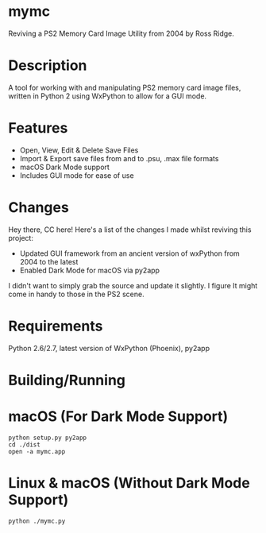 # mymc
Reviving a PS2 Memory Card Image Utility from 2004 by Ross Ridge.

# Description

A tool for working with and manipulating PS2 memory card image files, written in Python 2 using WxPython to allow for a GUI mode.

# Features

- Open, View, Edit & Delete Save Files
- Import & Export save files from and to .psu, .max file formats
- macOS Dark Mode support
- Includes GUI mode for ease of use

# Changes

Hey there, CC here! Here's a list of the changes I made whilst reviving this project:

- Updated GUI framework from an ancient version of wxPython from 2004 to the latest
- Enabled Dark Mode for macOS via py2app

I didn't want to simply grab the source and update it slightly. I figure It might come in handy to those in the PS2 scene.

# Requirements

Python 2.6/2.7, latest version of WxPython (Phoenix), py2app

# Building/Running

# macOS (For Dark Mode Support)
    python setup.py py2app
    cd ./dist
    open -a mymc.app
# Linux & macOS (Without Dark Mode Support)
    python ./mymc.py
